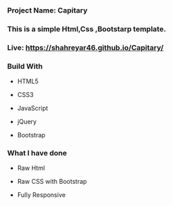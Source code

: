 
###  **Project Name: Capitary**
### **This is a simple Html,Css ,Bootstarp template.**
### Live:    https://shahreyar46.github.io/Capitary/
### **Build With**

- HTML5

- CSS3
- JavaScript
- jQuery

- Bootstrap
### **What I have done**

- Raw Html

- Raw CSS with Bootstrap

- Fully Responsive
